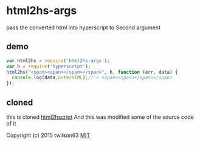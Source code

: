 # html2hs-args

pass the converted html into hyperscript to Second argument

## demo

``` js
var html2hs = require('html2hs-args');
var h = require('hyperscript');
html2hs("<span><span></span></span>", h, function (err, data) {
  console.log(data.outerHTML);// > <span><span></span></span>
});
```

## cloned

this is cloned [html2hscript](https://github.com/twilson63/html2hscript)
And this was modified some of the source code of it

Copyright (c) 2015 twilson63
[MIT](http://opensource.org/licenses/mit-license.php)
